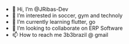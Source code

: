 - 👋 Hi, I’m @JRibas-Dev
- 👀 I’m interested in soccer, gym and technoly
- 🌱 I’m currently learning flutter, go
- 💞️ I’m looking to collaborate on ERP Software
- 📫 How to reach me 3b3brazil @ gmail

<!---
JRibas-Dev/JRibas-Dev is a ✨ special ✨ repository because its `README.md` (this file) appears on your GitHub profile.
You can click the Preview link to take a look at your changes.
--->
